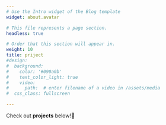 ```yaml
---
# Use the Intro widget of the Blog template
widget: about.avatar

# This file represents a page section.
headless: true

# Order that this section will appear in.
weight: 10
title: priject
#design:
#  background:
#    color: '#090a0b'
#    text_color_light: true
#    video:
#      path:  # enter filename of a video in /assets/media
#  css_class: fullscreen

---
```

Check out **projects** below!🌈